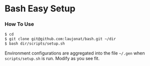 # Bash Easy Setup

### How To Use
```sh
$ cd
$ git clone git@github.com:laujonat/bash.git ~/dir
$ bash dir/scripts/setup.sh
```

Environment configurations are aggregated into the file `~/.gen` when `scripts/setup.sh` is run. Modify as you see fit.
